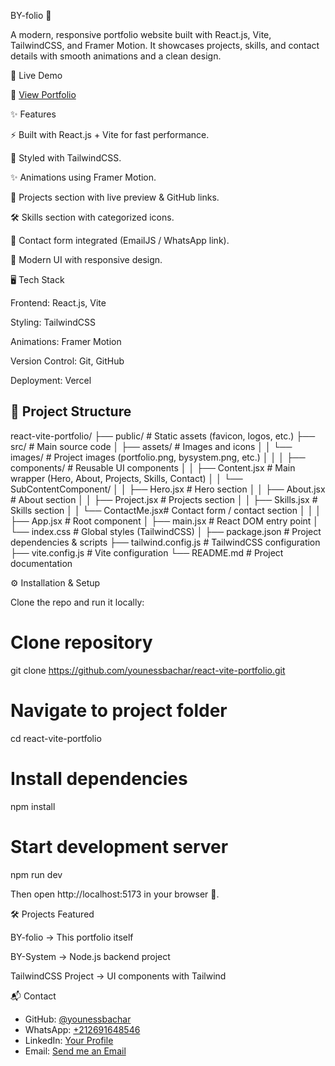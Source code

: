 BY-folio 🎨

A modern, responsive portfolio website built with React.js, Vite, TailwindCSS, and Framer Motion.
It showcases projects, skills, and contact details with smooth animations and a clean design.

🚀 Live Demo

🔗 [View Portfolio](https://by-folio.vercel.app/)

✨ Features

⚡ Built with React.js + Vite for fast performance.

🎨 Styled with TailwindCSS.

✨ Animations using Framer Motion.

📂 Projects section with live preview & GitHub links.

🛠️ Skills section with categorized icons.

📩 Contact form integrated (EmailJS / WhatsApp link).

🌙 Modern UI with responsive design.

🖥️ Tech Stack

Frontend: React.js, Vite

Styling: TailwindCSS

Animations: Framer Motion

Version Control: Git, GitHub

Deployment: Vercel

## 📂 Project Structure

react-vite-portfolio/
├── public/                  # Static assets (favicon, logos, etc.)
├── src/                     # Main source code
│   ├── assets/              # Images and icons
│   │   └── images/          # Project images (portfolio.png, bysystem.png, etc.)
│   │
│   ├── components/          # Reusable UI components
│   │   ├── Content.jsx      # Main wrapper (Hero, About, Projects, Skills, Contact)
│   │   └── SubContentComponent/
│   │       ├── Hero.jsx     # Hero section
│   │       ├── About.jsx    # About section
│   │       ├── Project.jsx  # Projects section
│   │       ├── Skills.jsx   # Skills section
│   │       └── ContactMe.jsx# Contact form / contact section
│   │
│   ├── App.jsx              # Root component
│   ├── main.jsx             # React DOM entry point
│   └── index.css            # Global styles (TailwindCSS)
│
├── package.json             # Project dependencies & scripts
├── tailwind.config.js       # TailwindCSS configuration
├── vite.config.js           # Vite configuration
└── README.md                # Project documentation


⚙️ Installation & Setup

Clone the repo and run it locally:

# Clone repository
git clone https://github.com/younessbachar/react-vite-portfolio.git

# Navigate to project folder
cd react-vite-portfolio

# Install dependencies
npm install

# Start development server
npm run dev


Then open http://localhost:5173
 in your browser 🚀.

🛠️ Projects Featured

BY-folio → This portfolio itself

BY-System → Node.js backend project

TailwindCSS Project → UI components with Tailwind

📬 Contact

- GitHub: [@younessbachar](https://github.com/younessbachar)  
- WhatsApp: [+212691648546](https://wa.me/+212691648546)  
- LinkedIn: [Your Profile](https://linkedin.com/in/your-profile)  
- Email: [Send me an Email](mailto:your@email.com)

